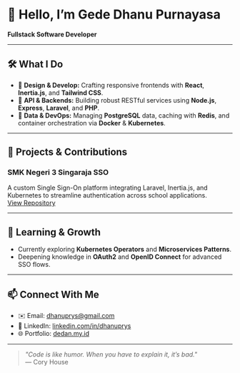 <!--
  README.md for Gede Dhanu Purnayasa
-->

<!--![Header Image](https://user-images.githubusercontent.com/yourusername/your-header-image.svg)-->

# 👋 Hello, I’m **Gede Dhanu Purnayasa**

**Fullstack Software Developer**

---

## 🛠️ What I Do

- 🔹 **Design & Develop:** Crafting responsive frontends with **React**, **Inertia.js**, and **Tailwind CSS**.
- 🔹 **API & Backends:** Building robust RESTful services using **Node.js**, **Express**, **Laravel**, and **PHP**.
- 🔹 **Data & DevOps:** Managing **PostgreSQL** data, caching with **Redis**, and container orchestration via **Docker** & **Kubernetes**.

---

## 🚀 Projects & Contributions

### **SMK Negeri 3 Singaraja SSO**
A custom Single Sign-On platform integrating Laravel, Inertia.js, and Kubernetes to streamline authentication across school applications.  
[View Repository](https://github.com/smkn3singaraja)

---

## 🌱 Learning & Growth

- Currently exploring **Kubernetes Operators** and **Microservices Patterns**.  
- Deepening knowledge in **OAuth2** and **OpenID Connect** for advanced SSO flows.

---

## 📫 Connect With Me

- ✉️ Email: [dhanuprys@gmail.com](mailto:dhanuprys@gmail.com)  
- 💼 LinkedIn: [linkedin.com/in/dhanuprys](https://linkedin.com/in/dhanuprys)  
- 🌐 Portfolio: [dedan.my.id](https://dedan.my.id)

---

> _"Code is like humor. When you have to explain it, it’s bad."_  
> — Cory House

